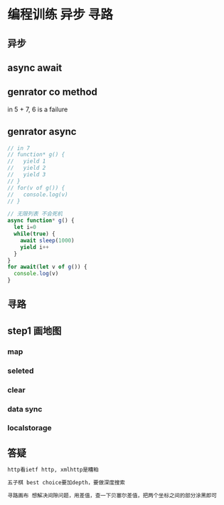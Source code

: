 # 编程训练 异步 寻路
## 异步

## async await

## genrator co method
in 5 + 7, 6 is a failure

## genrator async
```js
// in 7
// function* g() {
//   yield 1
//   yield 2
//   yield 3
// }
// for(v of g()) {
//   console.log(v)
// }

// 无限列表 不会死机
async function* g() {
  let i=0
  while(true) {
    await sleep(1000)
    yield i++
  }
}
for await(let v of g()) {
  console.log(v)
}
```
## 寻路
## step1 画地图
### map
### seleted
### clear
### data sync
### localstorage

## 答疑
```md
http看ietf http, xmlhttp是糟粕

五子棋 best choice要加depth，要做深度搜索

寻路画布 想解决间隙问题，用差值，查一下贝塞尔差值，把两个坐标之间的部分涂黑即可
```
